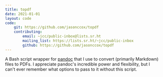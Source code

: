 ```yaml
---
title: topdf
date: 2021-01-01
layout: code
code:
    git: https://github.com/jasonccox/topdf
    contributing:
        email: ~jcc/public-inbox@lists.sr.ht
        mailing_list: https://lists.sr.ht/~jcc/public-inbox
        github: https://github.com/jasonccox/topdf
---
```


A Bash script wrapper for [pandoc](https://pandoc.org) that I use to convert (primarily Markdown) files to PDFs. I appreciate pandoc's incredible power and flexibility, but I can't ever remember what options to pass to it without this script.
